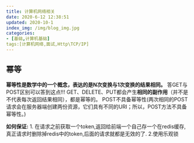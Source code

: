 ```yaml
---
title: 计算机网络相关
date: 2020-6-12 12:38:51
updated: 2020-10-1
index_img: /img/blog_img.jpg
categories:
- [基础,计算机基础]
tags:[计算机网络,面试,Http\TCP/IP]
---
```


## 幂等
**幂等性是数学中的一个概念，表达的是N次变换与1次变换的结果相同。** 答GET与POST区别可以答到这点!!!
GET、DELETE、PUT都会产生**相同的副作用**（并不是不代表每次返回结果相同），都是幂等的。
POST不具备幂等性(两次相同的POST请求会在服务器端创建两份资源，它们具有不同的URI；所以，POST方法不具备幂等性。)

**如何保证:** 1. 在请求之前获取一个token,返回给前端一个自己存一个在redis缓存,真正请求时删除掉redis中的token,后面的请求就都是无效的了.
2.使用乐观锁
